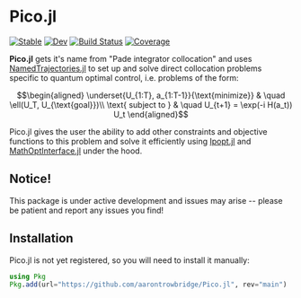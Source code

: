 # Pico.jl

[![Stable](https://img.shields.io/badge/docs-stable-blue.svg)](https://aarontrowbridge.github.io/Pico.jl/stable/)
[![Dev](https://img.shields.io/badge/docs-dev-blue.svg)](https://aarontrowbridge.github.io/Pico.jl/dev/)
[![Build Status](https://github.com/aarontrowbridge/Pico.jl/actions/workflows/CI.yml/badge.svg?branch=main)](https://github.com/aarontrowbridge/Pico.jl/actions/workflows/CI.yml?query=branch%3Amain)
[![Coverage](https://codecov.io/gh/aarontrowbridge/Pico.jl/branch/main/graph/badge.svg)](https://codecov.io/gh/aarontrowbridge/Pico.jl)

**Pico.jl** gets it's name from "Pade integrator collocation" and uses [NamedTrajectories.jl](https://github.com/aarontrowbridge/NamedTrajectories.jl) to set up and solve direct collocation problems specific to quantum optimal control, i.e. problems of the form:

```math
\begin{aligned}
\underset{U_{1:T}, a_{1:T-1}}{\text{minimize}} & \quad \ell(U_T, U_{\text{goal}})\\
\text{ subject to } & \quad U_{t+1} = \exp(-i H(a_t)) U_t 
\end{aligned}
```

Pico.jl gives the user the ability to add other constraints and objective functions to this problem and solve it efficiently using [Ipopt.jl](https://github.com/jump-dev/Ipopt.jl) and [MathOptInterface.jl](https://github.com/jump-dev/MathOptInterface.jl) under the hood.

## Notice!

This package is under active development and issues may arise -- please be patient and report any issues you find!

## Installation

Pico.jl is not yet registered, so you will need to install it manually:

```julia
using Pkg
Pkg.add(url="https://github.com/aarontrowbridge/Pico.jl", rev="main")
```
